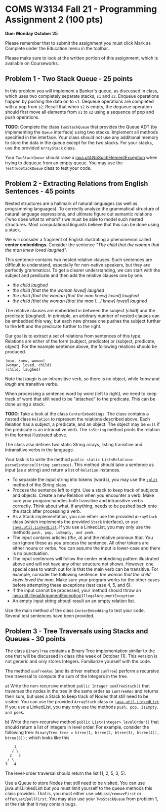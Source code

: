 # COMS W3134 Fall 21 - Programming Assignment 2  (100 pts)
**Due: Monday October 25**

Please remember that to submit the assignment you must click Mark as Complete under the Education menu in the toolbar.

Please make sure to look at the written portion of this assignment, which is available on Courseworks. 


## Problem 1 - Two Stack Queue - 25 points

In this problem you will implement a Banker's queue, as discussed in class, which uses two completely separate stacks, `s1` and `s2`. Enqueue operations happen by pushing the data on to `s1`.
Dequeue operations are completed with a pop from `s2`. Recall that when `s2` is empty, the dequeue operation should first move all elements from `s1` to `s2` using a sequence of pop and push operations.  

**TODO**: Complete the class `TwoStackQueue` that provides the Queue ADT (by implementing the `Queue` interface) using two stacks. Implement all methods specified in the interface. Your class should not use any additional memory to store the data in the queue except for the two stacks. 
For your stacks, use the provided `ArrayStack` class.

Your `TwoStackQueue` should raise a [java.util.NoSuchElementException](https://docs.oracle.com/javase/7/docs/api/java/util/NoSuchElementException.html) when trying to dequeue from an empty queue. 
You may use the `TestTwoStackQueue` class to test your code.


## Problem 2 - Extracting Relations from English Sentences - 45 points

Nested structures are a hallmark of natural languages (as well as programming languages). 
To correctly analyze the grammatical structure of natural language expressions, and ultimate figure out semantic relations ('who does what to whom?') 
we must be able to model such nested structures. Most computational linguists believe that this can be done using a stack. 

We will consider a fragment of English illustrating a phenomenon called **center embeddings**. Consider the sentence *"The child that the woman that the man knew loved laughed"*. 

This sentence contains two nested relative clauses. Such sentences are difficult to understand, especially for non-native speakers, but they are perfectly grammatical. 
To get a clearer understanding, we can start with the subject and predicate and then add the relative clauses one by one. 

* *the child laughed*
* *the child [that the the woman loved] laughed* 
* *the child [that the woman [that the man knew] loved] laughed*
* *the child [that the woman [that the man [...] knew] loved] laughed*

The relative clauses are embedded in between the subject (*child*) and the predicate (*laughed*). In principle, an arbitrary number of nested clauses can be embedded this way, but each new phrase one pushes the subject further to the left and the predicate further to the right. 

Our goal is to extract a set of relations from sentences of this type. Relations are either of the form (subject, predicate) or (subject, predicate, object). For the example sentence above, the following relations should be produced. 

```
(man, knew, woman)
(woman, loved, child)
(child, laughed)
```
Note that *laugh* is an intransitive verb, so there is no object, while *know* and *laugh* are transitive verbs. 

When processing a sentence word by word (left to right), we need to keep track of word that still need to be "attached" to the predicate. This can be done using a stack. 

**TODO**: 
Take a look at the class `CenterEmbeddings`. The class contains a nested class `Relation` to represent the relations described above. Each Relation has a subject, a predicate, and an object. The object may be `null` if the predicate is an intransitive verb. 
The `toString` method prints the relation in the format illustrated above. 

The class also defines two static String arrays, listing transitive and intransitive verbs in the language. 

Your task is to write the method `public static List<Relation> parseSentence(String sentence)`. This method should take a sentence as input (as a string) and return a list of `Relation` instances.

* To separate the input string into tokens (words), you may use the [`split`](https://docs.oracle.com/javase/7/docs/api/java/lang/String.html#split(java.lang.String)) method of the String class. 
* Process the sentence left to right. Use a stack to keep track of subjects and objects. Create a new Relation when you encounter a verb. Make sure your program handles both transitive and intransitive verbs correctly. Think about what, if anything, needs to be pushed back onto the stack after processing a verb.
* As a Stack implementation, you can either use the provided `ArrayStack` class (which implements the provided `Stack` interface), or  use [`java.util.LinkedList`](https://docs.oracle.com/javase/7/docs/api/java/util/LinkedList.html). If you use a LinkedList, you may only use the methods `push, pop, isEmpty, and peek`. 
* The input contains articles (*the*, *a*) and the relative pronoun *that*. You can ignore these as you process the sentence. All other tokens are either nouns or verbs. You can assume the input is lower-case and there is no punctuation. 
* The input sentences will follow the center embedding pattern illustrated above and will not have any other structure not shown. However, one special case to watch out for is that the main verb can be transitive. For example, consider the following sentence: *the woman that the child knew loved the man*. Make sure your program works for the other cases before attempting these exceptions (test case 4, 5, and 6).
* If the input cannot be processed, your method should throw an [java.util.IllegalArgumentException](https://docs.oracle.com/javase/7/docs/api/java/util/IllegalArgumentException.html)`IllegalArgumentException`. 
* An empty input string shoudl result an an empty relation list. 

Use the main method of the class `CenterEmbedding` to test your code. Several test sentences have been provided. 

## Problem 3 - Tree Traversals using Stacks and Queues - 30 points

The class `BinaryTree` contains a Binary Tree implementation similar to the one that will be discussed in class (the week of October 11). This version is not generic and only stores Integers. 
Familiarize yourself with the code. 

The method `sumTreeRec` (and its driver method `sumTree`) perform a recursive tree traversal to compute the sum of the Integers in the tree. 

a) Write the non-recursive method `public Integer sumTreeStack()` that traverses the nodes in the tree in the same order as `sumTreeRec` and returns their sum, but uses a Stack to keep track of Nodes that still need to be visited.
You can use the provided `ArrayStack` class or [`java.util.LinkedList`](https://docs.oracle.com/javase/7/docs/api/java/util/LinkedList.html). If you use a LinkedList, you may only use the methods `push, pop, isEmpty, and peek`. 

b) Write the non-recursive method `public List<Integer> levelOrder()` that should return a list of integers in level order. For example, consider the following tree: `
BinaryTree tree = btree(1, btree(2, btree(3), btree(4)), btree(5));
` which looks like this 
```
    1
   / \
  2   5
 / \
3   4               
```
The level-order traversal should return the list [1, 2, 5, 3, 5].

Use a Queue to store Nodes that still need to be visited. You can use java.util.LinkedList but you must limit yourself to the queue methods this class provides. That is, you must either use `addLast`/`removeFirst` or `offerLast`/`pollFirst`.  You may also use your `TwoStackQueue` from problem 1, at the risk that it may contain bugs. 